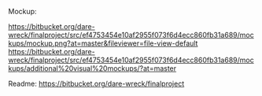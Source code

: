 
Mockup: 

https://bitbucket.org/dare-wreck/finalproject/src/ef4753454e10af2955f073f6d4ecc860fb31a689/mockups/mockup.png?at=master&fileviewer=file-view-default
https://bitbucket.org/dare-wreck/finalproject/src/ef4753454e10af2955f073f6d4ecc860fb31a689/mockups/additional%20visual%20mockups/?at=master


Readme: https://bitbucket.org/dare-wreck/finalproject

